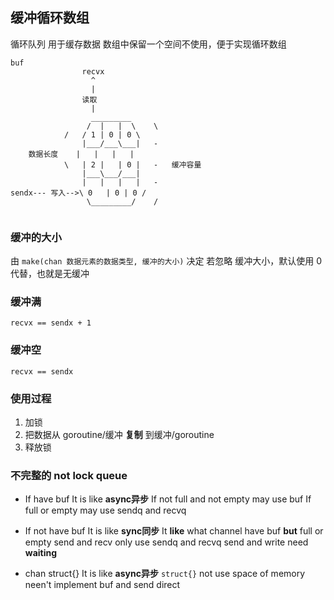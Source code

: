 ##  缓冲循环数组
循环队列
用于缓存数据
数组中保留一个空间不使用，便于实现循环数组
```shell
buf
				recvx
				  ^
				  |
				读取
				  |
				  _________
				 /  |   |  \ 	\
			/	/ 1	| 0 | 0 \
				|___/___\___|	-
	数据长度	|   |   |   |
			\	| 2 |   | 0 |	-	缓冲容量
				|___\___/___|
				|	|   |	|	-
sendx--- 写入-->\ 0	| 0	| 0 /	
				 \_________/ 	/
       
```

###   缓冲的大小
由 `make(chan 数据元素的数据类型, 缓冲的大小)` 决定
若忽略 缓冲大小，默认使用 0 代替，也就是无缓冲



###   缓冲满
`recvx == sendx + 1`



###   缓冲空
`recvx == sendx`



###   使用过程
1. 加锁
2. 把数据从 goroutine/缓冲 **复制** 到缓冲/goroutine
3. 释放锁 


###   不完整的 not lock queue
* If have buf
It is like **async异步**
If not full and not empty may use buf
If full or empty may use sendq and recvq

* If not have buf
It is like **sync同步**
It **like** what channel have buf **but** full or empty
send and recv only use sendq and recvq
send and write need **waiting**

* chan struct{}
It is like **async异步**
`struct{}` not use space of memory
neen't implement buf and send direct

